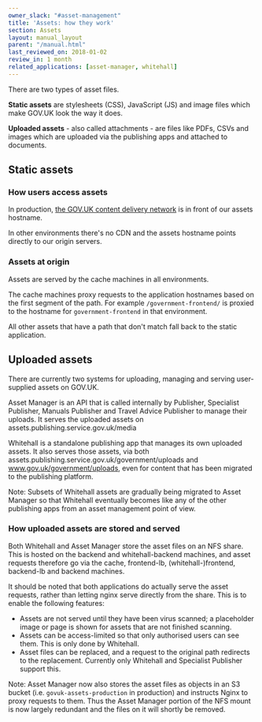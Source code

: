 ```yaml
---
owner_slack: "#asset-management"
title: 'Assets: how they work'
section: Assets
layout: manual_layout
parent: "/manual.html"
last_reviewed_on: 2018-01-02
review_in: 1 month
related_applications: [asset-manager, whitehall]
---
```


There are two types of asset files.

**Static assets** are stylesheets (CSS), JavaScript (JS) and image files which
make GOV.UK look the way it does.

**Uploaded assets** - also called attachments - are files like PDFs, CSVs and
images which are uploaded via the publishing apps and attached to documents.

## Static assets

### How users access assets

In production, [the GOV.UK content delivery network](cdn.html)
is in front of our assets hostname.

In other environments there's no CDN and the assets hostname points
directly to our origin servers.

### Assets at origin

Assets are served by the cache machines in all environments.

The cache machines proxy requests to the application hostnames based
on the first segment of the path. For example `/government-frontend/`
is proxied to the hostname for `government-frontend` in that environment.

All other assets that have a path that don't match fall back to the
static application.

## Uploaded assets

There are currently two systems for uploading, managing and serving
user-supplied assets on GOV.UK.

Asset Manager is an API that is called internally by Publisher, Specialist
Publisher, Manuals Publisher and Travel Advice Publisher to manage their
uploads. It serves the uploaded assets on assets.publishing.service.gov.uk/media

Whitehall is a standalone publishing app that manages its own uploaded assets.
It also serves those assets, via both
assets.publishing.service.gov.uk/government/uploads and
www.gov.uk/government/uploads, even for content that has been migrated to the
publishing platform.

Note: Subsets of Whitehall assets are gradually being migrated to Asset Manager
so that Whitehall eventually becomes like any of the other publishing apps from
an asset management point of view.

### How uploaded assets are stored and served

Both Whitehall and Asset Manager store the asset files on an NFS share. This is
hosted on the backend and whitehall-backend machines, and asset requests
therefore go via the cache, frontend-lb, (whitehall-)frontend, backend-lb and
backend machines.

It should be noted that both applications do actually serve the asset
requests, rather than letting nginx serve directly from the share. This is to
enable the following features:

* Assets are not served until they have been virus scanned; a placeholder image
  or page is shown for assets that are not finished scanning.
* Assets can be access-limited so that only authorised users can see them. This
  is only done by Whitehall.
* Asset files can be replaced, and a request to the original path redirects to
  the replacement. Currently only Whitehall and Specialist Publisher support
  this.

Note: Asset Manager now also stores the asset files as objects in an S3 bucket
(i.e. `govuk-assets-production` in production) and instructs Nginx to proxy
requests to them. Thus the Asset Manager portion of the NFS mount is now largely
redundant and the files on it will shortly be removed.

